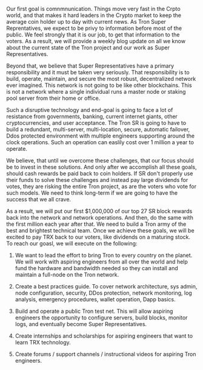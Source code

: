 
Our first goal is comnmnunication.  Things move very fast in the Crpto world, and that makes it hard leaders in the Crypto market to keep the average coin holder up to day with current news. As Tron Super Reprentatives, we expect to be privy to information before most of the public.  We feel strongly that it is our job, to get that information to the voters.   As a result, we will provide a weekly blog update on all we know about the current state of the Tron project and our work as Super Representatives.

Beyond that, we believe that Super Representatives have a primary responsibility and it must be taken very seriously.  That responsibility is to build, operate, maintain, and secure the most robust, decentralized network ever imagined.  This network is not going to be like other blockchains.  This is not a network where a single individual runs a master node or staking pool server from their home or office.  

Such a disruptive technology and end-goal is going to face a lot of resistance from governments, banking, current internet giants, other cryptocurrencies, and user acceptance.   The Tron SR is going to have to build a redundant, multi-server, multi-location, secure, automatic failover, Ddos protected environment with multiple engineers supporting around the clock operations.  Such an operation can easlily cost over 1 million a year to operate.

We believe, that until we overcome these challenges, that our focus should be to invest in these solutions.  And only after we accomplish all these goals, should cash rewards be paid back to coin holders. If SR don't properly use their funds to solve these challenges and instead pay large dividends for votes, they are risking the entire Tron project, as are the voters who vote for such models.  We need to think long-term if we are going to have the success that we all crave.

As a result, we will put our first $1,000,000 of our top 27 SR block rewards back into the network and network operations. And then, do the same with the first million each year after that.  We need to build a Tron army of the best and brightest technical team.  Once we achieve these goals, we will be excited to pay TRX back to our voters, like dividends on a maturing stock. To reach our goasl, we will execute on the following:

1. We want to lead the effort to bring Tron to every country on the planet.  We will work with aspiring engineers from all over the world and help fund the hardware and bandwidth needed so they can install and maintain a full-node on the Tron network.

2. Create a best practices guide. To cover network architecture, sys admin, node configuration, security, DDos protection, network monitoring, log analysis, emergency procedures, wallet operation, Dapp basics.

3.  Build and operate a public Tron test net. This will allow aspiring engineers the opportunity to configure servers, build blocks, monitor logs, and eventually become Super Representatives.

4. Create internships and scholarships for aspiring engineers that want to learn TRX technology.

5. Create forums / support channels / instructional videos for aspiring Tron engineers.


      
      
